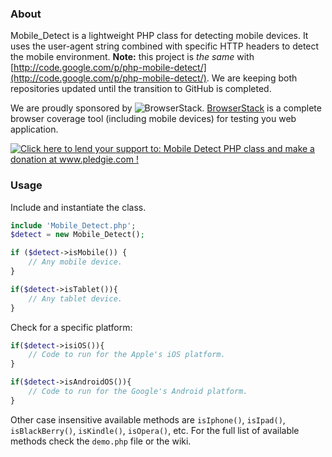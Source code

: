 ### About

Mobile\_Detect is a lightweight PHP class for detecting mobile devices. It uses the user-agent string combined with specific HTTP headers to detect the mobile environment.
**Note:** this project is _the same_ with [http://code.google.com/p/php-mobile-detect/](http://code.google.com/p/php-mobile-detect/). We are keeping both repositories updated until the transition to GitHub is completed.

We are proudly sponsored by ![BrowserStack](http://jquery.org/wp-content/uploads/2010/01/browserstack-150.png). [BrowserStack](http://www.browserstack.com) is a complete browser coverage tool (including mobile devices) for testing you web application.

<a href='http://www.pledgie.com/campaigns/18179'><img alt='Click here to lend your support to: Mobile Detect PHP class and make a donation at www.pledgie.com !' src='http://www.pledgie.com/campaigns/18179.png?skin_name=chrome' border='0' /></a>

### Usage

Include and instantiate the class.
```php
include 'Mobile_Detect.php';
$detect = new Mobile_Detect();
```

```php
if ($detect->isMobile()) {
    // Any mobile device.
}
```

```php
if($detect->isTablet()){
    // Any tablet device.
}
```

Check for a specific platform:
```php
if($detect->isiOS()){
    // Code to run for the Apple's iOS platform.
}
```

```php
if($detect->isAndroidOS()){
    // Code to run for the Google's Android platform.
}
```
Other case insensitive available methods are `isIphone()`, `isIpad()`, `isBlackBerry()`, `isKindle()`, `isOpera()`, etc. For the full list of available methods check the `demo.php` file or the wiki.